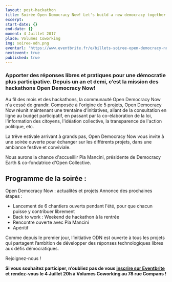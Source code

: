 ```yaml
---
layout: post-hackathon
title: Soirée Open Democracy Now! Let's build a new democracy together
excerpt:
start-date: {}
end-date: {}
moment: 4 Juillet 2017
place: Volumes Coworking
img: soiree-odn.png
eventurl: 'https://www.eventbrite.fr/e/billets-soiree-open-democracy-now-lets-build-a-new-democracy-together-35404233014'
nextevent: true
published: true
---
```


### Apporter des réponses libres et pratiques pour une démocratie plus participative. Depuis un an et demi, c’est la mission des hackathons Open Democracy Now!

Au fil des mois et des hackathons, la communauté Open Democracy Now n'a cessé de grandir.
Composée à l'origine de 5 projets, Open Democracy Now réunit maintenant une trentaine d'initiatives, allant de la consultation en ligne au budget participatif, en passant par la co-élaboration de la loi, l'information des citoyens, l'idéation collective, la transparence de l'action politique, etc.

La trêve estivale arrivant à grands pas, Open Democracy Now vous invite à une soirée ouverte pour échanger sur les différents projets, dans une ambiance festive et conviviale.

Nous aurons la chance d'accueillir Pia Mancini, présidente de Democracy Earth & co-fondatrice d'Open Collective.

## Programme de la soirée :

Open Democracy Now : actualités et projets
Annonce des prochaines étapes :
- Lancement de 6 chantiers ouverts pendant l'été, pour que chacun puisse y contribuer librement
- Back to work : Weekend de hackathon à la rentrée
- Rencontre ouverte avec Pia Mancini
- Apéritif

Comme depuis le premier jour, l’initiative ODN est ouverte à tous les projets qui partagent l’ambition de développer des réponses technologiques libres aux défis démocratiques.

Rejoignez-nous !

**Si vous souhaitez participer, n’oubliez pas de vous [inscrire sur Eventbrite](https://www.eventbrite.fr/e/billets-soiree-open-democracy-now-lets-build-a-new-democracy-together-35404233014) et rendez-vous le 4 Juillet 20h à Volumes Coworking au 78 rue Compans !**
